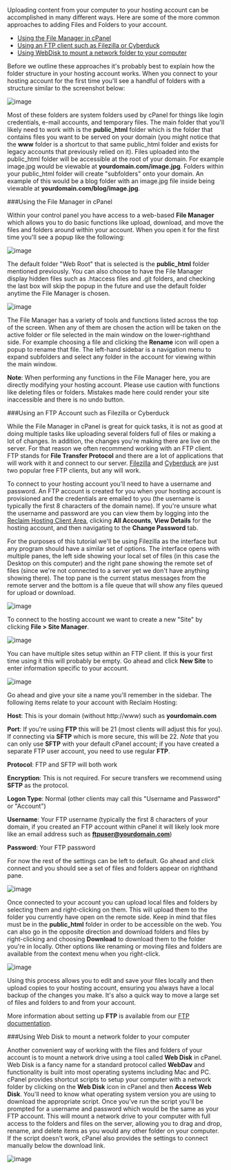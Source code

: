 Uploading content from your computer to your hosting account can be accomplished in many different ways. Here are some of the more common approaches to adding Files and Folders to your account.

* [Using the File Manager in cPanel](#filemanager)
* [Using an FTP client such as Filezilla or Cyberduck](#ftp)
* [Using WebDisk to mount a network folder to your computer](#webdisk)

Before we outline these approaches it's probably best to explain how the folder structure in your hosting account works. When you connect to your hosting account for the first time you'll see a handful of folders with a structure similar to the screenshot below:

![image](http://i.imgur.com/WnSdhqu.png)

Most of these folders are system folders used by cPanel for things like login credentials, e-mail accounts, and temporary files. The main folder that you'll likely need to work with is the **public_html** folder which is the folder that contains files you want to be served on your domain (you might notice that the **www** folder is a shortcut to that same public\_html folder and exists for legacy accounts that previously relied on it). Files uploaded into the public\_html folder will be accessible at the root of your domain. For example image.jpg would be viewable at **yourdomain.com/image.jpg**. Folders within your public_html folder will create "subfolders" onto your domain. An example of this would be a blog folder with an image.jpg file inside being viewable at **yourdomain.com/blog/image.jpg**.

###<a name="filemanager"></a>Using the File Manager in cPanel

Within your control panel you have access to a web-based **File Manager** which allows you to do basic functions like upload, download, and move the files and folders around within your account. When you open it for the first time you'll see a popup like the following:

![image](http://i.imgur.com/IWyD95V.png)

The default folder "Web Root" that is selected is the **public_html** folder mentioned previously. You can also choose to have the File Manager display hidden files such as .htaccess files and .git folders, and checking the last box will skip the popup in the future and use the default folder anytime the File Manager is chosen.

![image](http://i.imgur.com/FrTxd0v.png)

The File Manager has a variety of tools and functions listed across the top of the screen. When any of them are chosen the action will be taken on the active folder or file selected in the main window on the lower-righthand side. For example choosing a file and clicking the **Rename** icon will open a popup to rename that file. The left-hand sidebar is a navigation menu to expand subfolders and select any folder in the account for viewing within the main window.

**Note**: When performing any functions in the File Manager here, you are directly modifying your hosting account. Please use caution with functions like deleting files or folders. Mistakes made here could render your site inaccessible and there is no undo button.

###<a name="ftp"></a>Using an FTP Account such as Filezilla or Cyberduck

While the File Manager in cPanel is great for quick tasks, it is not as good at doing multiple tasks like uploading several folders full of files or making a lot of changes. In addition, the changes you're making there are live on the server. For that reason we often recommend working with an FTP client. FTP stands for **File Transfer Protocol** and there are a lot of applications that will work with it and connect to our server. [Filezilla](https://filezilla-project.org/) and [Cyberduck](https://cyberduck.io/?l=en) are just two popular free FTP clients, but any will work.

To connect to your hosting account you'll need to have a username and password. An FTP account is created for you when your hosting account is provisioned and the credentials are emailed to you (the username is typically the first 8 characters of the domain name). If you're unsure what the username and password are you can view them by logging into the [Reclaim Hosting Client Area](https://portal.reclaimhosting.com/clientarea.php), clicking **All Accounts**, **View Details** for the hosting account, and then navigating to the **Change Password** tab.

For the purposes of this tutorial we'll be using Filezilla as the interface but any program should have a similar set of options. The interface opens with multiple panes, the left side showing your local set of files (in this case the Desktop on this computer) and the right pane showing the remote set of files (since we're not connected to a server yet we don't have anything showing there). The top pane is the current status messages from the remote server and the bottom is a file queue that will show any files queued for upload or download.

![image](http://i.imgur.com/fdzBcfq.png)

To connect to the hosting account we want to create a new "Site" by clicking **File > Site Manager**.

![image](http://i.imgur.com/aNyJ6tP.png)

You can have multiple sites setup within an FTP client. If this is your first time using it this will probably be empty. Go ahead and click **New Site** to enter information specific to your account.

![image](http://i.imgur.com/i2TiNCl.png) 

Go ahead and give your site a name you'll remember in the sidebar. The following items relate to your account with Reclaim Hosting:

**Host**: This is your domain (without http://www) such as **yourdomain.com**

**Port**: If you're using **FTP** this will be 21 (most clients will adjust this for you). If connecting via **SFTP** which is more secure, this will be 22. *Note* that you can only use **SFTP** with your default cPanel account; if you have created a separate FTP user account, you need to use regular **FTP**.

**Protocol**: FTP and SFTP will both work

**Encryption**: This is not required. For secure transfers we recommend using **SFTP** as the protocol.

**Logon Type**: Normal (other clients may call this "Username and Password" or "Account")

**Username**: Your FTP username (typically the first 8 characters of your domain, if you created an FTP account within cPanel it will likely look more like an email address such as **ftpuser@yourdomain.com**)

**Password**: Your FTP password

For now the rest of the settings can be left to default. Go ahead and click connect and you should see a set of files and folders appear on righthand pane.

![image](http://i.imgur.com/xXBZAhY.png)

Once connected to your account you can upload local files and folders by selecting them and right-clicking on them. This will upload them to the folder you currently have open on the remote side. Keep in mind that files must be in the **public_html** folder in order to be accessible on the web. You can also go in the opposite direction and download folders and files by right-clicking and choosing **Download** to download them to the folder you're in locally. Other options like renaming or moving files and folders are available from the context menu when you right-click.

![image](http://i.imgur.com/bAGOisI.png)

Using this process allows you to edit and save your files locally and then upload copies to your hosting account, ensuring you always have a local backup of the changes you make. It's also a quick way to move a large set of files and folders to and from your account.

More information about setting up **FTP** is available from our [FTP documentation](http://docs.reclaimhosting.com/Miscellaneous/FTP-File-Transfer-Protocol/).

###<a name="webdisk"></a>Using Web Disk to mount a network folder to your computer

Another convenient way of working with the files and folders of your account is to mount a network drive using a tool called **Web Disk** in cPanel. Web Disk is a fancy name for a standard protocol called **WebDav** and functionality is built into most operating systems including Mac and PC. cPanel provides shortcut scripts to setup your computer with a network folder by clicking on the **Web Disk** icon in cPanel and then **Access Web Disk**. You'll need to know what operating system version you are using to download the appropriate script. Once you've run the script you'll be prompted for a username and password which would be the same as your FTP account. This will mount a network drive to your computer with full access to the folders and files on the server, allowing you to drag and drop, rename, and delete items as you would any other folder on your computer. If the script doesn't work, cPanel also provides the settings to connect manually below the download link.

![image](http://i.imgur.com/jyw0bVH.png)

<meta property="st:image" content="http://i.imgur.com/WnSdhqu.png">
